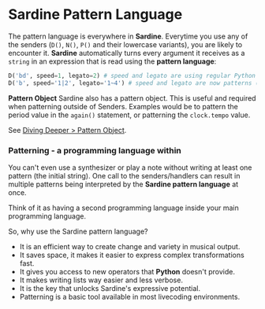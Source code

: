 # Sardine Pattern Language

The pattern language is everywhere in **Sardine**. Everytime you use any of the senders (`D()`, `N()`, `P()` and their lowercase variants), you are likely to encounter it. **Sardine** automatically turns every argument it receives as a `string` in an expression that is read using the **pattern language**:

```python
D('bd', speed=1, legato=2) # speed and legato are using regular Python types
D('b', speed='1|2', legato='1~4') # speed and legato are now patterns (string)
```
**Pattern Object**
Sardine also has a pattern object. This is useful and required when patterning outside of Senders. Examples would be to pattern the period value in the `again()` statement, or patterning the `clock.tempo` value. 

See [Diving Deeper > Pattern Object](../diving_deeper/pattern_object.md).

### Patterning - a programming language within
You can't even use a synthesizer or play a note without writing at least one pattern (the initial string). One call to the senders/handlers can result in multiple patterns being interpreted by the **Sardine pattern language** at once.

Think of it as having a second programming language inside your main programming language.

So, why use the Sardine pattern language?

- It is an efficient way to create change and variety in musical output. 
- It saves space, it makes it easier to express complex transformations fast.
- It gives you access to new operators that **Python** doesn't provide.
- It makes writing lists way easier and less verbose.
- It is the key that unlocks Sardine's expressive potential. 
- Patterning is a basic tool available in most livecoding environments. 


